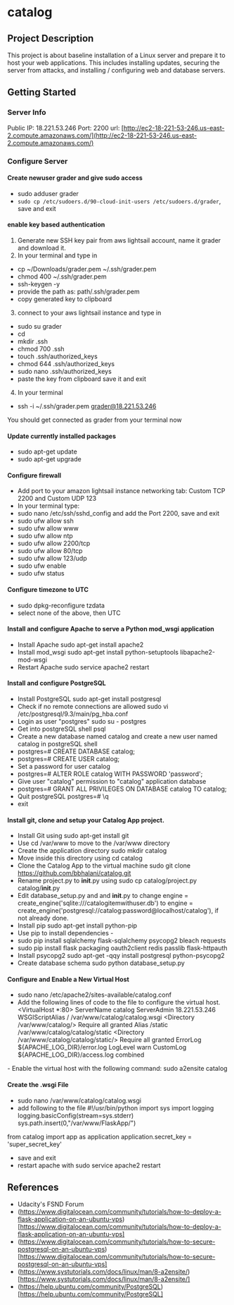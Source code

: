 # catalog

## Project Description

This project is about baseline installation of a Linux server and prepare it to host your web applications. This includes installing updates, securing the server from attacks, and installing / configuring web and database servers.

## Getting Started

### Server Info 
Public IP: 18.221.53.246
Port: 2200
url: [http://ec2-18-221-53-246.us-east-2.compute.amazonaws.com/](http://ec2-18-221-53-246.us-east-2.compute.amazonaws.com/)

### Configure Server

#### Create newuser grader and give sudo access
- sudo adduser grader
- ```sudo cp /etc/sudoers.d/90-cloud-init-users /etc/sudoers.d/grader```, save and exit

#### enable key based authentication
1. Generate new SSH key pair from aws lightsail account, name it grader and download it.
2. In your terminal and type in
- cp ~/Downloads/grader.pem ~/.ssh/grader.pem
- chmod 400 ~/.ssh/grader.pem
- ssh-keygen -y
- provide the path as:  path/.ssh/grader.pem
- copy generated key to clipboard
3. connect to your aws lightsail instance and type in
- sudo su grader
- cd
- mkdir .ssh
- chmod 700 .ssh
- touch .ssh/authorized_keys
- chmod 644 .ssh/authorized_keys
- sudo nano .ssh/authorized_keys
- paste the key from clipboard save it and exit
4. In your terminal
- ssh -i ~/.ssh/grader.pem grader@18.221.53.246

You should get connected as grader from your terminal now

#### Update currently installed packages
- sudo apt-get update
- sudo apt-get upgrade

#### Configure firewall
- Add port to your amazon lightsail instance networking tab: Custom TCP 2200 and Custom UDP 123
- In your terminal type:
- sudo nano /etc/ssh/sshd_config and add the Port 2200, save and exit
- sudo ufw allow ssh
- sudo ufw allow www
- sudo ufw allow ntp
- sudo ufw allow 2200/tcp
- sudo ufw allow 80/tcp
- sudo ufw allow 123/udp
- sudo ufw enable 
- sudo ufw status

#### Configure timezone to UTC
- sudo dpkg-reconfigure tzdata
- select none of the above, then UTC

#### Install and configure Apache to serve a Python mod_wsgi application
- Install Apache sudo apt-get install apache2
- Install mod_wsgi sudo apt-get install python-setuptools libapache2-mod-wsgi
- Restart Apache sudo service apache2 restart

#### Install and configure PostgreSQL
- Install PostgreSQL sudo apt-get install postgresql
- Check if no remote connections are allowed sudo vi /etc/postgresql/9.3/main/pg_hba.conf
- Login as user "postgres" sudo su - postgres
- Get into postgreSQL shell psql
- Create a new database named catalog and create a new user named catalog in postgreSQL shell
- postgres=# CREATE DATABASE catalog;
- postgres=# CREATE USER catalog;
- Set a password for user catalog
- postgres=# ALTER ROLE catalog WITH PASSWORD 'password';
- Give user "catalog" permission to "catalog" application database
- postgres=# GRANT ALL PRIVILEGES ON DATABASE catalog TO catalog;
- Quit postgreSQL postgres=# \q
- exit

#### Install git, clone and setup your Catalog App project.
- Install Git using sudo apt-get install git
- Use cd /var/www to move to the /var/www directory
- Create the application directory sudo mkdir catalog
- Move inside this directory using cd catalog
- Clone the Catalog App to the virtual machine sudo git clone https://github.com/bbhalani/catalog.git
- Rename project.py to __init__.py using sudo cp catalog/project.py catalog/__init__.py
- Edit database_setup.py and and __init__.py to change engine = create_engine('sqlite:///catalogitemwithuser.db') to engine = create_engine('postgresql://catalog:password@localhost/catalog'), if not already done.
- Install pip sudo apt-get install python-pip
- Use pip to install dependencies -
- sudo pip install sqlalchemy flask-sqlalchemy psycopg2 bleach requests
- sudo pip install flask packaging oauth2client redis passlib flask-httpauth
- Install psycopg2 sudo apt-get -qqy install postgresql python-psycopg2
- Create database schema sudo python database_setup.py

#### Configure and Enable a New Virtual Host
- sudo nano /etc/apache2/sites-available/catalog.conf
- Add the following lines of code to the file to configure the virtual host.
<VirtualHost *:80>
	      ServerName catalog
        ServerAdmin 18.221.53.246
        WSGIScriptAlias / /var/www/catalog/catalog.wsgi
        <Directory /var/www/catalog/>
                Require all granted
        </Directory>
        Alias /static /var/www/catalog/catalog/static
        <Directory /var/www/catalog/catalog/static/>
                Require all granted
        </Directory>
	ErrorLog ${APACHE_LOG_DIR}/error.log
	LogLevel warn
	CustomLog ${APACHE_LOG_DIR}/access.log combined
</VirtualHost>
- Enable the virtual host with the following command: sudo a2ensite catalog

#### Create the .wsgi File
- sudo nano /var/www/catalog/catalog.wsgi
- add following to the file
#!/usr/bin/python
import sys
import logging
logging.basicConfig(stream=sys.stderr)
sys.path.insert(0,"/var/www/FlaskApp/")

from catalog import app as application
application.secret_key = 'super_secret_key'
 - save and exit
 - restart apache with sudo service apache2 restart
 
 ## References
 - Udacity's FSND Forum
 - (https://www.digitalocean.com/community/tutorials/how-to-deploy-a-flask-application-on-an-ubuntu-vps)[https://www.digitalocean.com/community/tutorials/how-to-deploy-a-flask-application-on-an-ubuntu-vps]
 - (https://www.digitalocean.com/community/tutorials/how-to-secure-postgresql-on-an-ubuntu-vps)[https://www.digitalocean.com/community/tutorials/how-to-secure-postgresql-on-an-ubuntu-vps]
 - (https://www.systutorials.com/docs/linux/man/8-a2ensite/)[https://www.systutorials.com/docs/linux/man/8-a2ensite/]
 - (https://help.ubuntu.com/community/PostgreSQL)[https://help.ubuntu.com/community/PostgreSQL]
